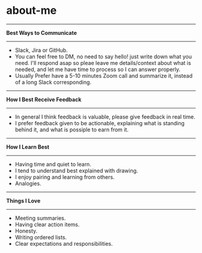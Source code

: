 # about-me

________________________
**Best Ways to Communicate**
________________________
- Slack, Jira or GitHub.
- You can feel free to DM, no need to say hello! just write down what you need.
I'll respond asap so pleae leave me details/context about what is needed, and let me have time to process so I can
answer properly. 
- Usually Prefer have a 5-10 minutes Zoom call and summarize it, instead of a long Slack corresponding.
________________________

**How I Best Receive Feedback**
___________________________
- In general I think feedback is valuable, please give feedback in real time.
- I prefer feedback given to be actionable, explaining what is standing behind it, and what is possiple to earn from it.
________________________

**How I Learn Best**
________________
- Having time and quiet to learn.
- I tend to understand best explained with drawing.
- I enjoy pairing and learning from others.
- Analogies.
________________________
**Things I Love**
_____________
- Meeting summaries.
- Having clear action items.
- Honesty.
- Writing ordered lists.
- Clear expectations and responsibilities.
